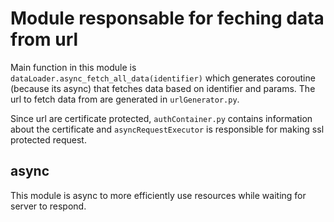 # Module responsable for feching data from url

Main function in this module is ```dataLoader.async_fetch_all_data(identifier)``` which generates coroutine (because its async) that fetches data based on identifier and params. The url to fetch data from are generated in ```urlGenerator.py```.

Since url are certificate protected, ```authContainer.py``` contains information about the certificate and ```asyncRequestExecutor``` is responsible for making ssl protected request.

## async

This module is async to more efficiently use resources while waiting for server to respond.
